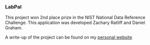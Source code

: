### LabPal

This project won 2nd place prize in the NIST National Data Reference Challenge. This application was developed Zachary Ratliff and Daniel Graham. 

A write-up of the project can be found on my [personal website](http://zacharyratliff.org/LabPal)
